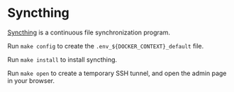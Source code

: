 # Syncthing

[Syncthing](https://hub.docker.com/r/syncthing/syncthing) is a continuous file
synchronization program.

Run `make config` to create the `.env_${DOCKER_CONTEXT}_default` file.

Run `make install` to install syncthing.

Run `make open` to create a temporary SSH tunnel, and open the admin
page in your browser.


